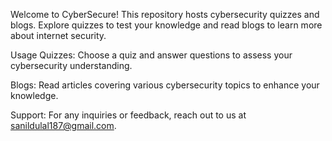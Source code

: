Welcome to CyberSecure! This repository hosts cybersecurity quizzes and blogs. Explore quizzes to test your knowledge and read blogs to learn more about internet security.

Usage
Quizzes: Choose a quiz and answer questions to assess your cybersecurity understanding.

Blogs: Read articles covering various cybersecurity topics to enhance your knowledge.

Support:
For any inquiries or feedback, reach out to us at sanildulal187@gmail.com.

